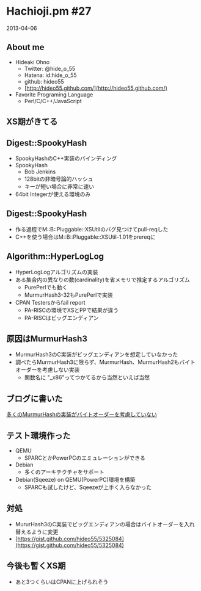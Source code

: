 Hachioji.pm #27
===

2013-04-06

About me
---
<!-- data-rotz=90 -->

* Hideaki Ohno
	* Twitter: @hide_o_55
    * Hatena: id:hide_o_55
    * github: hideo55
    * [http://hideo55.github.com/](http://hideo55.github.com/)
* Favorite Programing Language
    * Perl/C/C++/JavaScript

<!-- data-roty=90 -->

XS期がきてる
---

Digest::SpookyHash
---

* SpookyHashのC++実装のバインディング
* SpookyHash
	* Bob Jenkins 
	* 128bitの非暗号論的ハッシュ
	* キーが短い場合に非常に速い
* 64bit Integerが使える環境のみ


Digest::SpookyHash
---

* 作る過程でM::B::Pluggable::XSUtilのバグ見つけてpull-reqした
* C++を使う場合はM::B::Pluggable::XSUtil-1.01をprereqに

Algorithm::HyperLogLog
---

* HyperLogLogアルゴリズムの実装 
* ある集合内の異なりの数(cardinality)を省メモリで推定するアルゴリズム
	* PurePerlでも動く
	* MurmurHash3-32もPurePerlで実装
* CPAN Testersからfail report
	* PA-RISCの環境でXSとPPで結果が違う 
	* PA-RISCはビッグエンディアン

原因はMurmurHash3
---
* MurmurHash3のC実装がビッグエンディアンを想定していなかった
* 調べたらMurmurHash3に限らず、MurmurHash、MurmurHash2もバイトオーダーを考慮しない実装
	* 関数名に "_x86"ってつかてるから当然といえば当然 

ブログに書いた
---
[多くのMurmurHashの実装がバイトオーダーを考慮していない](http://d.hatena.ne.jp/hide_o_55/20130403/1364917149)

テスト環境作った
---
* QEMU
	* SPARCとかPowerPCのエミュレーションができる
* Debian
	* 多くのアーキテクチャをサポート
* Debian(Sqeeze) on QEMU(PowerPC)環境を構築
	* SPARCも試したけど、Sqeezeが上手く入らなかった 

対処
---
* MururHash3のC実装でビッグエンディアンの場合はバイトオーダーを入れ替えるように変更
* [https://gist.github.com/hideo55/5325084](https://gist.github.com/hideo55/5325084)

今後も暫くXS期
---

* あと3つくらいはCPANに上げられそう
